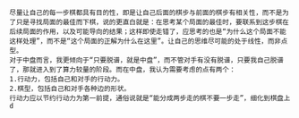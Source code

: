 
	尽量让自己的每一步棋都具有目的性，即是让自己后面的棋步与前面的棋步有相关性，而不是为了只是寻找局面的最佳而下棋，说的更直白就是：在思考某个局面的最佳时，要联系到这步棋在后续局面的作用，以及可能导向的结果；这样即使走错了，应思考的也是“为什么这个局面不能这样处理”，而不是“这个局面的正解为什么在这里”。让自己的思维尽可能的处于线性，而非点型。
	对于中盘而言，我更倾向于“只要脱谱，就是中盘”，而不管对手有没有脱谱，只要我自己脱谱了，那就进入到了算力较量的阶段。而在中盘，我认为需要考虑的点有两个：
	1.行动力，包括自己和对手的行动力。
	2.棋型，包括自己和对手各种边的形状。
	行动力应以节约行动力为第一前提，通俗说就是“能分成两步走的棋不要一步走”，细化到棋盘上d